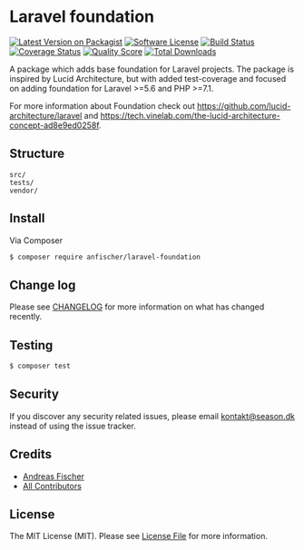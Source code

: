 # Laravel foundation

[![Latest Version on Packagist][ico-version]][link-packagist]
[![Software License][ico-license]](LICENSE.md)
[![Build Status][ico-travis]][link-travis]
[![Coverage Status][ico-scrutinizer]][link-scrutinizer]
[![Quality Score][ico-code-quality]][link-code-quality]
[![Total Downloads][ico-downloads]][link-downloads]

A package which adds base foundation for Laravel projects. The package is inspired by Lucid Architecture, but with added test-coverage and focused on adding foundation for Laravel >=5.6 and PHP >=7.1.

For more information about Foundation check out https://github.com/lucid-architecture/laravel and https://tech.vinelab.com/the-lucid-architecture-concept-ad8e9ed0258f.

## Structure

```
src/
tests/
vendor/
```


## Install

Via Composer

``` bash
$ composer require anfischer/laravel-foundation
```

## Change log

Please see [CHANGELOG](CHANGELOG.md) for more information on what has changed recently.

## Testing

``` bash
$ composer test
```

## Security

If you discover any security related issues, please email kontakt@season.dk instead of using the issue tracker.

## Credits

- [Andreas Fischer][link-author]
- [All Contributors][link-contributors]

## License

The MIT License (MIT). Please see [License File](LICENSE.md) for more information.

[ico-version]: https://img.shields.io/packagist/v/anfischer/laravel-foundation.svg?style=flat-square
[ico-license]: https://img.shields.io/badge/license-MIT-brightgreen.svg?style=flat-square
[ico-travis]: https://img.shields.io/travis/anfischer/laravel-foundation/master.svg?style=flat-square
[ico-scrutinizer]: https://img.shields.io/scrutinizer/coverage/g/anfischer/laravel-foundation.svg?style=flat-square
[ico-code-quality]: https://img.shields.io/scrutinizer/g/anfischer/laravel-foundation.svg?style=flat-square
[ico-downloads]: https://img.shields.io/packagist/dt/anfischer/laravel-foundation.svg?style=flat-square

[link-packagist]: https://packagist.org/packages/anfischer/laravel-foundation
[link-travis]: https://travis-ci.org/anfischer/laravel-foundation
[link-scrutinizer]: https://scrutinizer-ci.com/g/anfischer/laravel-foundation/code-structure
[link-code-quality]: https://scrutinizer-ci.com/g/anfischer/laravel-foundation
[link-downloads]: https://packagist.org/packages/anfischer/laravel-foundation
[link-author]: https://github.com/anfischer
[link-contributors]: ../../contributors
